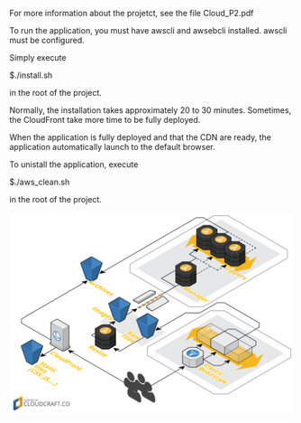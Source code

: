 For more information about the projetct, see the file Cloud_P2.pdf

To run the application, you must have awscli and awsebcli installed. awscli must be configured.

Simply execute

  $./install.sh

in the root of the project.

Normally, the installation takes approximately 20 to 30 minutes. Sometimes, the CloudFront take more time to be fully deployed.

When the application is fully deployed and that the CDN are ready, the application automatically launch to the default browser.

To unistall the application, execute

  $./aws\_clean.sh

in the root of the project.

![alt tag](/pics/Arch.png?raw=true "Architecture")

